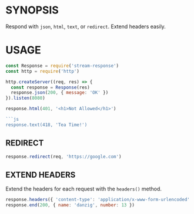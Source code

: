 # SYNOPSIS
Respond with `json`, `html`, `text`, or `redirect`. Extend headers easily.

# USAGE
```js
const Response = require('stream-response')
const http = require('http')

http.createServer((req, res) => {
  const response = Response(res)
  response.json(200, { message: 'OK' })
}).listen(8080)
```

```js
response.html(401, '<h1>Not Allowed</h1>')

```js
response.text(418, 'Tea Time!')
```

## REDIRECT
```js
response.redirect(req, 'https://google.com')
```

## EXTEND HEADERS
Extend the headers for each request with the `headers()` method.

```js
response.headers({ 'content-type': 'application/x-www-form-urlencoded' })
response.end(200, { name: 'danzig', number: 13 })
```

